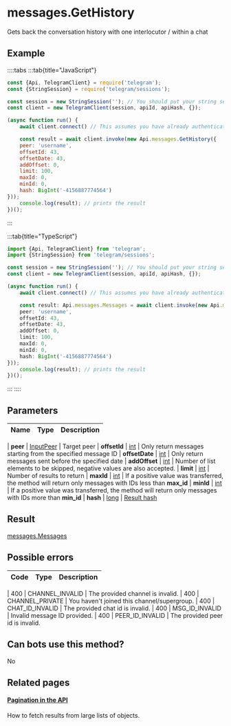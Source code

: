# messages.GetHistory

Gets back the conversation history with one interlocutor / within a chat



## Example

::::tabs
:::tab{title="JavaScript"}
```js
const {Api, TelegramClient} = require('telegram');
const {StringSession} = require('telegram/sessions');

const session = new StringSession(''); // You should put your string session here
const client = new TelegramClient(session, apiId, apiHash, {});

(async function run() {
    await client.connect() // This assumes you have already authenticated with .start()

    const result = await client.invoke(new Api.messages.GetHistory({
    peer: 'username',
    offsetId: 43,
    offsetDate: 43,
    addOffset: 0,
    limit: 100,
    maxId: 0,
    minId: 0,
    hash: BigInt('-4156887774564')
}));
    console.log(result); // prints the result
})();
```
:::

:::tab{title="TypeScript"}
```ts
import {Api, TelegramClient} from 'telegram';
import {StringSession} from 'telegram/sessions';

const session = new StringSession(''); // You should put your string session here
const client = new TelegramClient(session, apiId, apiHash, {});

(async function run() {
    await client.connect() // This assumes you have already authenticated with .start()

    const result: Api.messages.Messages = await client.invoke(new Api.messages.GetHistory({
    peer: 'username',
    offsetId: 43,
    offsetDate: 43,
    addOffset: 0,
    limit: 100,
    maxId: 0,
    minId: 0,
    hash: BigInt('-4156887774564')
}));
    console.log(result); // prints the result
})();
```
:::
::::



## Parameters

| Name | Type | Description |
| :--: | ---- | ----------- |

| **peer** | [InputPeer](https://core.telegram.org/type/InputPeer) | Target peer 
| **offsetId** | [int](https://core.telegram.org/type/int) | Only return messages starting from the specified message ID 
| **offsetDate** | [int](https://core.telegram.org/type/int) | Only return messages sent before the specified date 
| **addOffset** | [int](https://core.telegram.org/type/int) | Number of list elements to be skipped, negative values are also accepted. 
| **limit** | [int](https://core.telegram.org/type/int) | Number of results to return 
| **maxId** | [int](https://core.telegram.org/type/int) | If a positive value was transferred, the method will return only messages with IDs less than **max\_id** 
| **minId** | [int](https://core.telegram.org/type/int) | If a positive value was transferred, the method will return only messages with IDs more than **min\_id** 
| **hash** | [long](https://core.telegram.org/type/long) | [Result hash](https://core.telegram.org/api/offsets) 


## Result

[messages.Messages](https://core.telegram.org/type/messages.Messages)



## Possible errors

| Code | Type | Description |
| :--: | ---- | ----------- |

| 400 | CHANNEL\_INVALID | The provided channel is invalid. 
| 400 | CHANNEL\_PRIVATE | You haven't joined this channel/supergroup. 
| 400 | CHAT\_ID\_INVALID | The provided chat id is invalid. 
| 400 | MSG\_ID\_INVALID | Invalid message ID provided. 
| 400 | PEER\_ID\_INVALID | The provided peer id is invalid. 


## Can bots use this method?

No

## Related pages

#### [Pagination in the API](https://core.telegram.org/api/offsets)

How to fetch results from large lists of objects.




